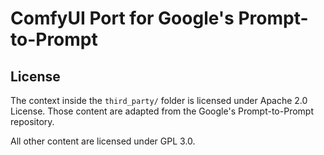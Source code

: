# ComfyUI Port for Google's Prompt-to-Prompt

## License

The context inside the `third_party/` folder is licensed under Apache 2.0 License. Those content are adapted from the Google's Prompt-to-Prompt repository.

All other content are licensed under GPL 3.0.
